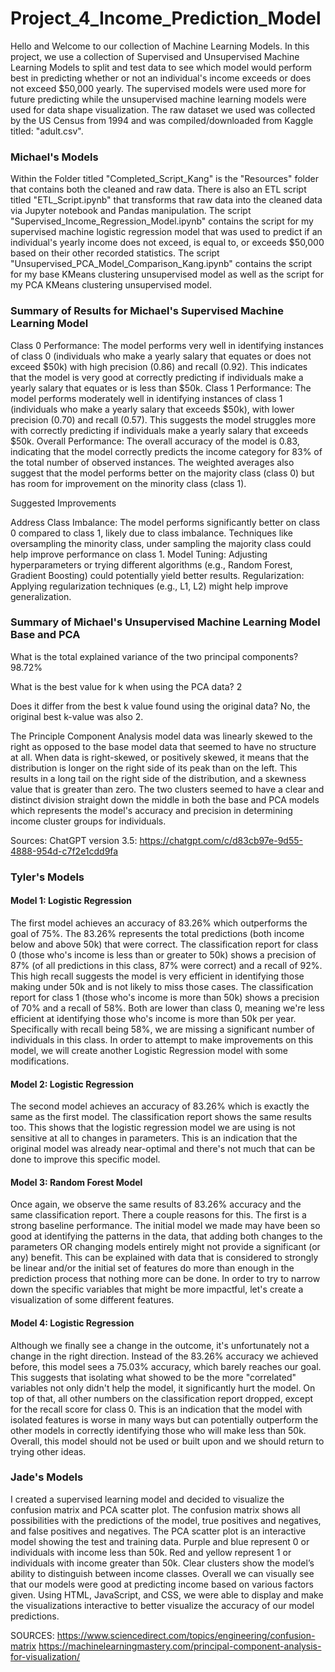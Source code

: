 # Project_4_Income_Prediction_Model
Hello and Welcome to our collection of Machine Learning Models.
In this project, we use a collection of Supervised and Unsupervised Machine Learning Models to split and test data 
to see which model would perform best in predicting whether or not an individual's income exceeds or does not exceed $50,000 yearly. 
The supervised models were used more for future predicting while the unsupervised machine learning models were used for data shape visualization.
The raw dataset we used was collected by the US Census from 1994 and was compiled/downloaded from Kaggle titled: "adult.csv".

### Michael's Models
Within the Folder titled "Completed_Script_Kang" is the "Resources" folder that contains both the cleaned and raw data. There is also an ETL script titled "ETL_Script.ipynb" that transforms that raw data into the cleaned data via Jupyter notebook and Pandas manipulation. The script "Supervised_Income_Regression_Model.ipynb" contains the script for my supervised machine logistic regression model that was used to predict if an individual's yearly income does not exceed, is equal to, or exceeds $50,000 based on their other recorded statistics. The script "Unsupervised_PCA_Model_Comparison_Kang.ipynb" contains the script for my base KMeans clustering unsupervised model as well as the script for my PCA KMeans clustering unsupervised model. 

### Summary of Results for Michael's Supervised Machine Learning Model

Class 0 Performance: The model performs very well in identifying instances of class 0 (individuals who make a yearly salary that equates or does not exceed $50k) with high precision (0.86) and recall (0.92). This indicates that the model is very good at correctly predicting if individuals make a yearly salary that equates or is less than $50k.
Class 1 Performance: The model performs moderately well in identifying instances of class 1 (individuals who make a yearly salary that exceeds $50k), with lower precision (0.70) and recall (0.57). This suggests the model struggles more with correctly predicting if individuals make a yearly salary that exceeds $50k.
Overall Performance: The overall accuracy of the model is 0.83, indicating that the model correctly predicts the income category for 83% of the total number of observed instances. The weighted averages also suggest that the model performs better on the majority class (class 0) but has room for improvement on the minority class (class 1).

Suggested Improvements

Address Class Imbalance: The model performs significantly better on class 0 compared to class 1, likely due to class imbalance. Techniques like oversampling the minority class, under sampling the majority class could help improve performance on class 1.
Model Tuning: Adjusting hyperparameters or trying different algorithms (e.g., Random Forest, Gradient Boosting) could potentially yield better results.
Regularization: Applying regularization techniques (e.g., L1, L2) might help improve generalization.

### Summary of Michael's Unsupervised Machine Learning Model Base and PCA
What is the total explained variance of the two principal components?
    98.72%

What is the best value for k when using the PCA data?
    2

Does it differ from the best k value found using the original data?
    No, the original best k-value was also 2.

The Principle Component Analysis model data was linearly skewed to the right as opposed to the base model data that seemed to have no structure at all. 
When data is right-skewed, or positively skewed, it means that the distribution is longer on the right side of its peak than on the left. This results in a long tail on the right side of the distribution, and a skewness value that is greater than zero. The two clusters seemed to have a clear and distinct division straight down the middle in both the base and PCA models which represents the model's accuracy and precision in determining income cluster groups for individuals.  

Sources:
ChatGPT version 3.5: https://chatgpt.com/c/d83cb97e-9d55-4888-954d-c7f2e1cdd9fa

### Tyler's Models
#### Model 1: Logistic Regression
The first model achieves an accuracy of 83.26% which outperforms the goal of 75%. The 83.26% represents the total predictions (both income below and above 50k) that were correct.
The classification report for class 0 (those who's income is less than or greater to 50k) shows a precision of 87% (of all predictions in this class, 87% were correct) and a recall of 92%. This high recall suggests the model is very efficient in identifying those making under 50k and is not likely to miss those cases.
The classification report for class 1 (those who's income is more than 50k) shows a precision of 70% and a recall of 58%. Both are lower than class 0, meaning we're less efficient at identifying those who's income is more than 50k per year. Specifically with recall being 58%, we are missing a significant number of individuals in this class. In order to attempt to make improvements on this model, we will create another Logistic Regression model with some modifications.

#### Model 2: Logistic Regression
The second model achieves an accuracy of 83.26% which is exactly the same as the first model. The classification report shows the same results too. This shows that the logistic regression model we are using is not sensitive at all to changes in parameters. This is an indication that the original model was already near-optimal and there's not much that can be done to improve this specific model.

#### Model 3: Random Forest Model
Once again, we observe the same results of 83.26% accuracy and the same classification report. There a couple reasons for this. The first is a strong baseline performance. The initial model we made may have been so good at identifying the patterns in the data, that adding both changes to the parameters OR changing models entirely might not provide a significant (or any) benefit. This can be explained with data that is considered to strongly be linear and/or the initial set of features do more than enough in the prediction process that nothing more can be done. In order to try to narrow down the specific variables that might be more impactful, let's create a visualization of some different features.

#### Model 4: Logistic Regression
Although we finally see a change in the outcome, it's unfortunately not a change in the right direction. Instead of the 83.26% accuracy we achieved before, this model sees a 75.03% accuracy, which barely reaches our goal. This suggests that isolating what showed to be the more "correlated" variables not only didn't help the model, it significantly hurt the model. On top of that, all other numbers on the classification report dropped, except for the recall score for class 0. This is an indication that the model with isolated features is worse in many ways but can potentially outperform the other models in correctly identifying those who will make less than 50k. Overall, this model should not be used or built upon and we should return to trying other ideas.

### Jade's Models
I created a supervised learning model and decided to visualize the confusion matrix and PCA scatter plot. The confusion matrix shows all possibilities with the predictions of the model, true positives and negatives, and false positives and negatives. The PCA scatter plot is an interactive model showing the test and training data. Purple and blue represent 0 or individuals with income less than 50k. Red and yellow represent 1 or individuals with income greater than 50k. Clear clusters show the model’s ability to distinguish between income classes. Overall we can visually see that our models were good at predicting income based on various factors given. Using HTML, JavaScript, and CSS, we were able to display and make the visualizations interactive to better visualize the accuracy of our model predictions.

SOURCES:
https://www.sciencedirect.com/topics/engineering/confusion-matrix 
https://machinelearningmastery.com/principal-component-analysis-for-visualization/ 
